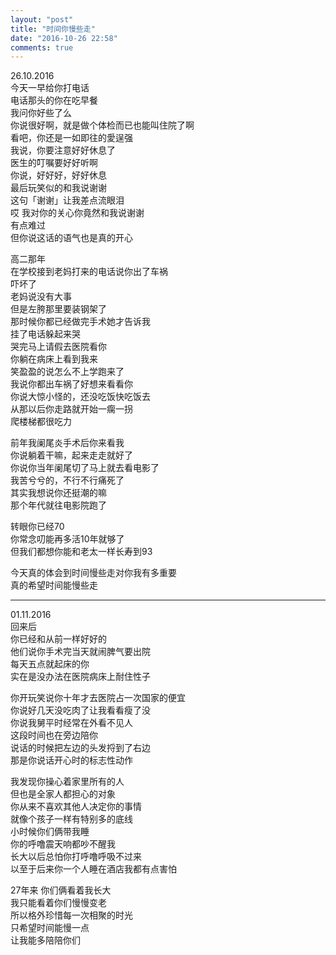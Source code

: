 ```yaml
---
layout: "post"
title: "时间你慢些走"
date: "2016-10-26 22:58"
comments: true
---
```


26.10.2016  
今天一早给你打电话  
电话那头的你在吃早餐  
我问你好些了么  
你说很好啊，就是做个体检而已也能叫住院了啊  
看吧，你还是一如即往的愛逞强  
我说，你要注意好好休息了  
医生的叮嘱要好好听啊  
你说，好好好，好好休息  
最后玩笑似的和我说谢谢  
这句「谢谢」让我差点流眼泪  
哎
我对你的关心你竟然和我说谢谢  
有点难过  
但你说这话的语气也是真的开心


高二那年  
在学校接到老妈打来的电话说你出了车祸  
吓坏了  
老妈说没有大事  
但是左胯那里要装钢架了  
那时候你都已经做完手术她才告诉我  
挂了电话躲起来哭  
哭完马上请假去医院看你  
你躺在病床上看到我来  
笑盈盈的说怎么不上学跑来了  
我说你都出车祸了好想来看看你  
你说大惊小怪的，还没吃饭快吃饭去  
从那以后你走路就开始一瘸一拐  
爬楼梯都很吃力

前年我阑尾炎手术后你来看我  
你说躺着干嘛，起来走走就好了  
你说你当年阑尾切了马上就去看电影了  
我苦兮兮的，不行不行痛死了  
其实我想说你还挺潮的嘛  
那个年代就往电影院跑了

转眼你已经70  
你常念叨能再多活10年就够了  
但我们都想你能和老太一样长寿到93

今天真的体会到时间慢些走对你我有多重要  
真的希望时间能慢些走  
***
01.11.2016  
回来后  
你已经和从前一样好好的  
他们说你手术完当天就闹脾气要出院  
每天五点就起床的你  
实在是没办法在医院病床上耐住性子  

你开玩笑说你十年才去医院占一次国家的便宜  
你说好几天没吃肉了让我看看瘦了没  
你说我舅平时经常在外看不见人  
这段时间也在旁边陪你  
说话的时候把左边的头发捋到了右边  
那是你说话开心时的标志性动作

我发现你操心着家里所有的人  
但也是全家人都担心的对象    
你从来不喜欢其他人决定你的事情   
就像个孩子一样有特别多的底线  
小时候你们俩带我睡  
你的呼噜震天响都吵不醒我  
长大以后总怕你打呼噜呼吸不过来  
以至于后来你一个人睡在酒店我都有点害怕  

27年来
你们俩看着我长大  
我只能看着你们慢慢变老  
所以格外珍惜每一次相聚的时光  
只希望时间能慢一点  
让我能多陪陪你们
